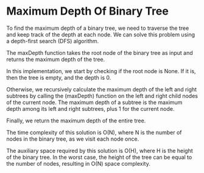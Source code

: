 # Maximum Depth Of Binary Tree

To find the maximum depth of a binary tree, we need to traverse the tree and keep track of the depth at each node. We can solve this problem using a depth-first search (DFS) algorithm.

The maxDepth function takes the root node of the binary tree as input and returns the maximum depth of the tree.

In this implementation, we start by checking if the root node is None. If it is, then the tree is empty, and the depth is 0.

Otherwise, we recursively calculate the maximum depth of the left and right subtrees by calling the (maxDepth) function on the left and right child nodes of the current node. The maximum depth of a subtree is the maximum depth among its left and right subtrees, plus 1 for the current node.

Finally, we return the maximum depth of the entire tree.

The time complexity of this solution is O(N), where N is the number of nodes in the binary tree, as we visit each node once.

The auxiliary space required by this solution is O(H), where H is the height of the binary tree. In the worst case, the height of the tree can be equal to the number of nodes, resulting in O(N) space complexity.

